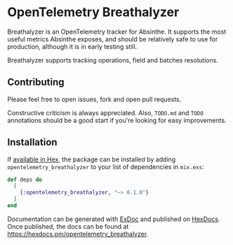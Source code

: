 # OpenTelemetry Breathalyzer

Breathalyzer is an OpenTelemetry tracker for Absinthe. It
supports the most useful metrics Absinthe exposes, and should be relatively
safe to use for production, although it is in early testing still.

Breathalyzer supports tracking operations, field and batches resolutions.

## Contributing

Please feel free to open issues, fork and open pull requests.

Constructive criticism is always appreciated. Also, `TODO.md` and `TODO`
annotations should be a good start if you're looking for easy improvements.

## Installation

If [available in Hex](https://hex.pm/docs/publish), the package can be installed
by adding `opentelemetry_breathalyzer` to your list of dependencies in `mix.exs`:

```elixir
def deps do
  [
    {:opentelemetry_breathalyzer, "~> 0.1.0"}
  ]
end
```

Documentation can be generated with [ExDoc](https://github.com/elixir-lang/ex_doc)
and published on [HexDocs](https://hexdocs.pm). Once published, the docs can
be found at <https://hexdocs.pm/opentelemetry_breathalyzer>.

